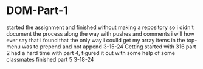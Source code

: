 # DOM-Part-1
started the assignment and finished without making a repository
so i didn't document the process along the way with pushes and comments
i will how ever say that i found that the only way i coulld get my array items in the top-menu
was to prepend and not append
3-15-24 Getting started with  316 part 2
had a hard time with part 4, figured it out with some help of some classmates
finished part 5 3-18-24
